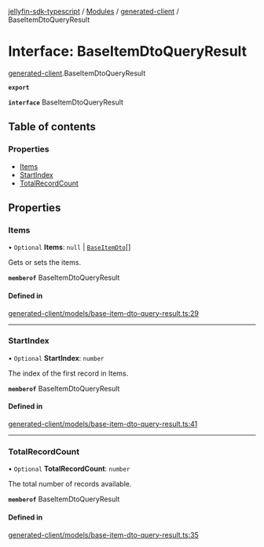 [jellyfin-sdk-typescript](../README.md) / [Modules](../modules.md) / [generated-client](../modules/generated_client.md) / BaseItemDtoQueryResult

# Interface: BaseItemDtoQueryResult

[generated-client](../modules/generated_client.md).BaseItemDtoQueryResult

**`export`**

**`interface`** BaseItemDtoQueryResult

## Table of contents

### Properties

- [Items](generated_client.BaseItemDtoQueryResult.md#items)
- [StartIndex](generated_client.BaseItemDtoQueryResult.md#startindex)
- [TotalRecordCount](generated_client.BaseItemDtoQueryResult.md#totalrecordcount)

## Properties

### Items

• `Optional` **Items**: ``null`` \| [`BaseItemDto`](generated_client.BaseItemDto.md)[]

Gets or sets the items.

**`memberof`** BaseItemDtoQueryResult

#### Defined in

[generated-client/models/base-item-dto-query-result.ts:29](https://github.com/thornbill/jellyfin-sdk-typescript/blob/e430881/src/generated-client/models/base-item-dto-query-result.ts#L29)

___

### StartIndex

• `Optional` **StartIndex**: `number`

The index of the first record in Items.

**`memberof`** BaseItemDtoQueryResult

#### Defined in

[generated-client/models/base-item-dto-query-result.ts:41](https://github.com/thornbill/jellyfin-sdk-typescript/blob/e430881/src/generated-client/models/base-item-dto-query-result.ts#L41)

___

### TotalRecordCount

• `Optional` **TotalRecordCount**: `number`

The total number of records available.

**`memberof`** BaseItemDtoQueryResult

#### Defined in

[generated-client/models/base-item-dto-query-result.ts:35](https://github.com/thornbill/jellyfin-sdk-typescript/blob/e430881/src/generated-client/models/base-item-dto-query-result.ts#L35)

